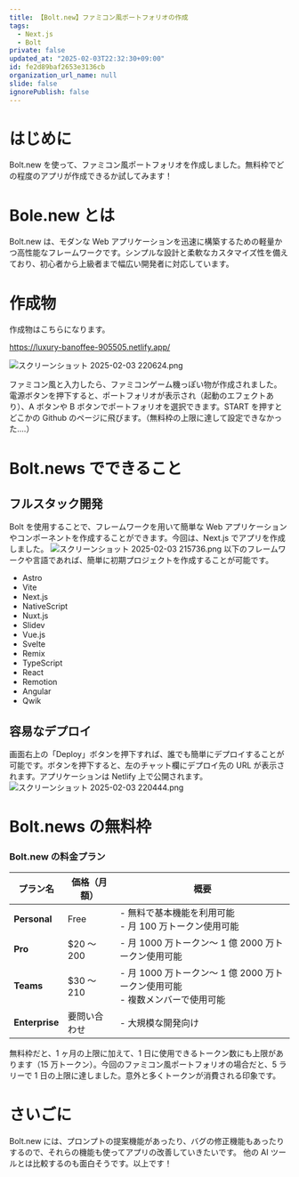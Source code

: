 ```yaml
---
title: 【Bolt.new】ファミコン風ポートフォリオの作成
tags:
  - Next.js
  - Bolt
private: false
updated_at: "2025-02-03T22:32:30+09:00"
id: fe2d89baf2653e3136cb
organization_url_name: null
slide: false
ignorePublish: false
---
```


# はじめに

Bolt.new を使って、ファミコン風ポートフォリオを作成しました。無料枠でどの程度のアプリが作成できるか試してみます！

# Bole.new とは

Bolt.new は、モダンな Web アプリケーションを迅速に構築するための軽量かつ高性能なフレームワークです。シンプルな設計と柔軟なカスタマイズ性を備えており、初心者から上級者まで幅広い開発者に対応しています。

# 作成物

作成物はこちらになります。

https://luxury-banoffee-905505.netlify.app/

![スクリーンショット 2025-02-03 220624.png](https://qiita-image-store.s3.ap-northeast-1.amazonaws.com/0/2603981/021c4bed-5b7b-7c7c-9a50-2cf01595fb5f.png)

ファミコン風と入力したら、ファミコンゲーム機っぽい物が作成されました。
電源ボタンを押下すると、ポートフォリオが表示され（起動のエフェクトあり）、A ボタンや B ボタンでポートフォリオを選択できます。START を押すとどこかの Github のページに飛びます。（無料枠の上限に達して設定できなかった....）

# Bolt.news でできること

## フルスタック開発

Bolt を使用することで、フレームワークを用いて簡単な Web アプリケーションやコンポーネントを作成することができます。今回は、Next.js でアプリを作成しました。
![スクリーンショット 2025-02-03 215736.png](https://qiita-image-store.s3.ap-northeast-1.amazonaws.com/0/2603981/568c2192-1927-8451-90a4-0c04791a028e.png)
以下のフレームワークや言語であれば、簡単に初期プロジェクトを作成することが可能です。

- Astro
- Vite
- Next.js
- NativeScript
- Nuxt.js
- Slidev
- Vue.js
- Svelte
- Remix
- TypeScript
- React
- Remotion
- Angular
- Qwik

## 容易なデプロイ

画面右上の「Deploy」ボタンを押下すれば、誰でも簡単にデプロイすることが可能です。ボタンを押下すると、左のチャット欄にデプロイ先の URL が表示されます。アプリケーションは Netlify 上で公開されます。
![スクリーンショット 2025-02-03 220444.png](https://qiita-image-store.s3.ap-northeast-1.amazonaws.com/0/2603981/0f1f3483-2170-0cf8-1bf9-8f130cf053a3.png)

# Bolt.news の無料枠

### Bolt.new の料金プラン

| プラン名       | 価格（月額） | 概要                                                                             |
| -------------- | ------------ | -------------------------------------------------------------------------------- |
| **Personal**   | Free         | - 無料で基本機能を利用可能<br> - 月 100 万トークン使用可能                       |
| **Pro**        | $20 ～ 200   | - 月 1000 万トークン～ 1 億 2000 万トークン使用可能                              |
| **Teams**      | $30 ～ 210   | - 月 1000 万トークン～ 1 億 2000 万トークン使用可能<br> - 複数メンバーで使用可能 |
| **Enterprise** | 要問い合わせ | - 大規模な開発向け                                                               |

無料枠だと、1 ヶ月の上限に加えて、1 日に使用できるトークン数にも上限があります（15 万トークン）。今回のファミコン風ポートフォリオの場合だと、5 ラリーで 1 日の上限に達しました。意外と多くトークンが消費される印象です。

# さいごに

Bolt.new には、プロンプトの提案機能があったり、バグの修正機能もあったりするので、それらの機能も使ってアプリの改善していきたいです。
他の AI ツールとは比較するのも面白そうです。以上です！
